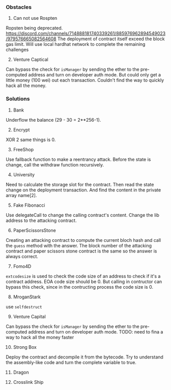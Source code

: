 ### Obstacles
1. Can not use Rospten

Ropsten being deprecated.
https://discord.com/channels/714888181740339261/885976962894549023/979576665082564608
The deployment of contract itself exceed the block gas limit. Will use local hardhat network to complete the remaining challenges

2. Venture Captical

Can bypass the check for `isManager` by sending the ether to the pre-computed address and turn on developer auth mode. But could only get a little money (100 wei) out each transaction. Couldn't find the way to quickly hack all the money.

### Solutions
1. Bank

Underflow the balance (29 - 30 = 2**256-1).

2. Encrypt

XOR 2 same things is 0.

3. FreeShop

Use fallback function to make a reentrancy attack. Before the state is change, call the withdraw function recursively.

4. University

Need to calculate the storage slot for the contract. Then read the state change on the deployment transaction. And find the content in the private array name[2].

5. Fake Fibonacci

Use delegateCall to change the calling contract's content. Change the lib address to the attacking contract.

6. PaperScissorsStone

Creating an attacking contract to compute the current bloch hash and call the `guess` method with the answer. The block number of the attacking contract and paper scissors stone contract is the same so the answer is always correct.

7. Fomo4D

`extcodesize` is used to check the code size of an address to check if it's a contract address. EOA code size should be 0. But calling in contructor can bypass this check, since in the contructing process the code size is 0.

8. MroganStark

use `selfdestruct`

9. Venture Capital

Can bypass the check for `isManager` by sending the ether to the pre-computed address and turn on developer auth mode.
TODO: need to fina a way to hack all the money faster

10. Strong Box

Deploy the contract and decompile it from the bytecode. Try to understand the assembly-like code and turn the complete variable to true.

11. Dragon

12. Crosslink Ship


